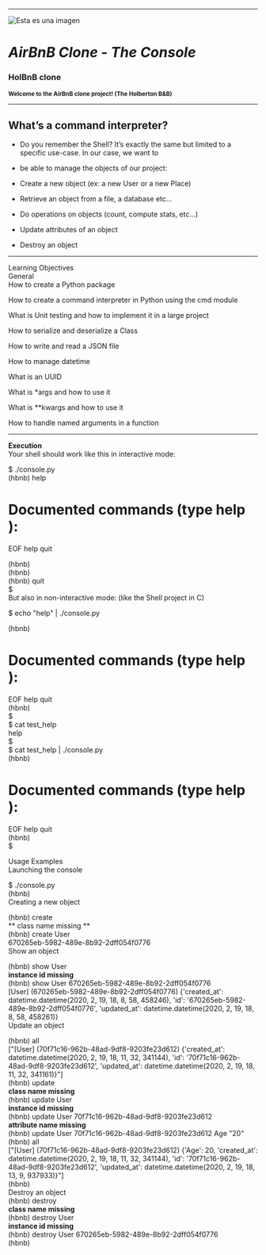 _________________________________________________________________________________________________________________  
![Esta es una imagen](https://uspto.report/TM/88044926/mark)  
# ***AirBnB Clone - The Console***  
  
  
### **HolBnB clone**   
**<sub>Welcome to the AirBnB clone project! (The Holberton B&B)**</sub>  
_________________________________________________________________________________________________________________  
## **What’s a command interpreter?**  

- Do you remember the Shell? It’s exactly the same but limited to a specific use-case. In our case, we want to  
  
- be able to manage the objects of our project:  
  
- Create a new object (ex: a new User or a new Place)  
  
- Retrieve an object from a file, a database etc…  
  
- Do operations on objects (count, compute stats, etc…)  
  
- Update attributes of an object  
  
- Destroy an object  
___________________________________________________________________________________________________________________  
Learning Objectives  
General  
How to create a Python package  
  
How to create a command interpreter in Python using the cmd module  
  
What is Unit testing and how to implement it in a large project  
  
How to serialize and deserialize a Class  
  
How to write and read a JSON file  
  
How to manage datetime  
  
What is an UUID  
  
What is *args and how to use it  
  
What is **kwargs and how to use it  
  
How to handle named arguments in a function  
________________________________________________________________________________________   
**Execution**  
Your shell should work like this in interactive mode:  
  
$ ./console.py  
(hbnb) help  
  
Documented commands (type help <topic>):  
========================================  
EOF help quit  
  
(hbnb)  
(hbnb)  
(hbnb) quit  
$  
But also in non-interactive mode: (like the Shell project in C)  
  
$ echo "help" | ./console.py  
  
(hbnb)  
  
Documented commands (type help <topic>):  
========================================  
  
EOF help quit  
(hbnb)  
$  
$ cat test_help  
help  
$  
$ cat test_help | ./console.py  
(hbnb)  
  
  
Documented commands (type help <topic>):  
========================================  
EOF help quit  
(hbnb)  
$  
  
Usage Examples  
Launching the console  
  
$ ./console.py  
(hbnb)  
Creating a new object  
  
(hbnb) create  
** class name missing **  
(hbnb) create User  
670265eb-5982-489e-8b92-2dff054f0776  
Show an object  
  
(hbnb) show User  
**instance id missing**  
(hbnb) show User 670265eb-5982-489e-8b92-2dff054f0776  
[User] (670265eb-5982-489e-8b92-2dff054f0776) {'created_at': datetime.datetime(2020, 2, 19, 18, 8, 58, 458246), 'id': '670265eb-5982-489e-8b92-2dff054f0776', 'updated_at': datetime.datetime(2020, 2, 19, 18, 8, 58, 458261)}  
Update an object  
  
(hbnb) all  
["[User] (70f71c16-962b-48ad-9df8-9203fe23d612) {'created_at': datetime.datetime(2020, 2, 19, 18, 11, 32, 341144), 'id': '70f71c16-962b-48ad-9df8-9203fe23d612', 'updated_at': datetime.datetime(2020, 2, 19, 18, 11, 32, 341161)}"]  
(hbnb) update  
**class name missing**  
(hbnb) update User  
**instance id missing**  
(hbnb) update User 70f71c16-962b-48ad-9df8-9203fe23d612  
**attribute name missing**  
(hbnb) update User 70f71c16-962b-48ad-9df8-9203fe23d612  Age "20"  
(hbnb) all  
["[User] (70f71c16-962b-48ad-9df8-9203fe23d612) {'Age': 20, 'created_at': datetime.datetime(2020, 2, 19, 18, 11, 32, 341144), 'id': '70f71c16-962b-48ad-9df8-9203fe23d612', 'updated_at': datetime.datetime(2020, 2, 19, 18, 13, 9, 937933)}"]  
(hbnb)  
Destroy an object    
(hbnb) destroy  
**class name missing**  
(hbnb) destroy User  
**instance id missing**  
(hbnb) destroy User 670265eb-5982-489e-8b92-2dff054f0776  
(hbnb)  
